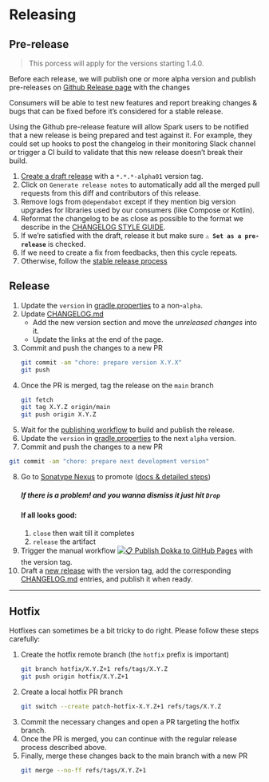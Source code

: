 # Releasing

## Pre-release

> This porcess will apply for the versions starting 1.4.0.

Before each release, we will publish one or more alpha version and publish pre-releases on [Github Release page](https://github.com/leboncoin/spark-android/releases) with the changes

Consumers will be able to test new features and report breaking changes & bugs that can be fixed before it’s considered for a stable release.

Using the Github pre-release feature will allow Spark users to be notified that a new release is being prepared and test against it.
For example, they could set up hooks to post the changelog in their monitoring Slack channel or trigger a CI build to validate that this new release doesn’t break their build.

1. [Create a draft release](https://github.com/leboncoin/spark-android/releases/new?tag=X.Y.Z-alpha01&title=X.Y.Z-alpha01&prerelease=1) with a `*.*.*-alpha01` version tag.
2. Click on `Generate release notes` to automatically add all the merged pull requests from this diff and contributors of this release.
3. Remove logs from `@dependabot` except if they mention big version upgrades for libraries used by our consumers (like Compose or Kotlin). 
4. Reformat the changelog to be as close as possible to the format we describe in the [CHANGELOG STYLE GUIDE](./docs/CHANGELOG%20STYLE%20GUIDE.md).
5. If we’re satisfied with the draft, release it but make sure **`⚠️ Set as a pre-release`** is checked.
7. If we need to create a fix from feedbacks, then this cycle repeats.
8. Otherwise, follow the [stable release process](./RELEASING.md#Release)

## Release

1. Update the `version` in [gradle.properties](gradle.properties) to a non-`alpha`.
2. Update [CHANGELOG.md](CHANGELOG.md)
   - Add the new version section and move the *unreleased changes* into it.
   - Update the links at the end of the page.
3. Commit and push the changes to a new PR
   ```bash
   git commit -am "chore: prepare version X.Y.X"
   git push
   ```
4. Once the PR is merged, tag the release on the `main` branch
   ```bash
   git fetch
   git tag X.Y.Z origin/main
   git push origin X.Y.Z
   ```
5. Wait for the [publishing workflow](https://github.com/leboncoin/spark-android/actions/workflows/publish.yml) to build and publish the release.
6. Update the `version` in [gradle.properties](gradle.properties) to the next `alpha` version.
7. Commit and push the changes to a new PR
  ```bash
  git commit -am "chore: prepare next development version"
  ```
8. Go to [Sonatype Nexus](https://s01.oss.sonatype.org/) to promote ([docs & detailed steps](https://central.sonatype.org/publish/release/))
   ##### If there is a problem! and you wanna dismiss it just hit `Drop`
   #### If all looks good:
    1. `close` then wait till it completes
    2. `release` the artifact
9. Trigger the manual workflow [![📋 Publish Dokka to GitHub Pages](https://github.com/leboncoin/spark-android/actions/workflows/dokka.yml/badge.svg)](https://github.com/leboncoin/spark-android/actions/workflows/dokka.yml) with the version tag.
10. Draft a [new release](https://github.com/leboncoin/spark-android/releases/new) with the version tag, add the corresponding [CHANGELOG.md](CHANGELOG.md) entries, and publish it when ready.

---

## Hotfix

Hotfixes can sometimes be a bit tricky to do right. Please follow these steps carefully:

1. Create the hotfix remote branch (the `hotfix` prefix is important)
   ```bash
   git branch hotfix/X.Y.Z+1 refs/tags/X.Y.Z
   git push origin hotfix/X.Y.Z+1
   ```
2. Create a local hotfix PR branch
   ```bash
   git switch --create patch-hotfix-X.Y.Z+1 refs/tags/X.Y.Z
   ```
3. Commit the necessary changes and open a PR targeting the hotfix branch.
4. Once the PR is merged, you can continue with the regular release process described above.
5. Finally, merge these changes back to the main branch with a new PR
   ```bash
   git merge --no-ff refs/tags/X.Y.Z+1
   ```
